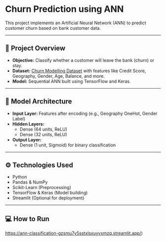 # Churn Prediction using ANN

This project implements an Artificial Neural Network (ANN) to predict customer churn based on bank customer data.

---

## 🚀 **Project Overview**

- **Objective:** Classify whether a customer will leave the bank (churn) or stay.
- **Dataset:** [Churn Modelling Dataset](https://www.kaggle.com/datasets/adammaus/predicting-churn-for-bank-customers) with features like Credit Score, Geography, Gender, Age, Balance, and more.
- **Model:** Sequential ANN built using TensorFlow and Keras.

---

## 🧠 **Model Architecture**

- **Input Layer:** Features after encoding (e.g., Geography OneHot, Gender Label)
- **Hidden Layers:** 
  - Dense (64 units, ReLU)
  - Dense (32 units, ReLU)
- **Output Layer:** 
  - Dense (1 unit, Sigmoid) for binary classification

---

## ⚙️ **Technologies Used**

- Python
- Pandas & NumPy
- Scikit-Learn (Preprocessing)
- TensorFlow & Keras (Model building)
- Streamlit (Optional for deployment)

---

## 💻 **How to Run**
https://ann-classification-gzsmu7y5sstxlsxuyvxmzq.streamlit.app/)
